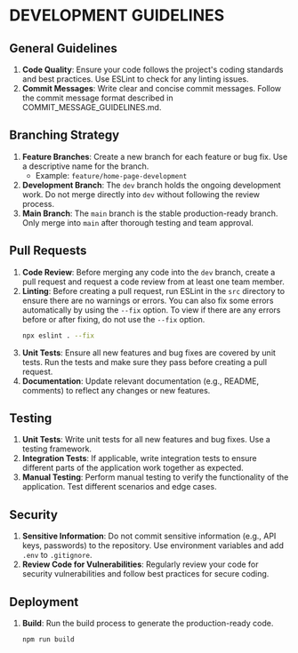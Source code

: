 # DEVELOPMENT GUIDELINES

## General Guidelines
1. **Code Quality**: Ensure your code follows the project's coding standards and best practices. Use ESLint to check for any linting issues.
2. **Commit Messages**: Write clear and concise commit messages. Follow the commit message format described in COMMIT_MESSAGE_GUIDELINES.md.

## Branching Strategy
1. **Feature Branches**: Create a new branch for each feature or bug fix. Use a descriptive name for the branch.
   - Example: `feature/home-page-development`
2. **Development Branch**: The `dev` branch holds the ongoing development work. Do not merge directly into `dev` without following the review process.
3. **Main Branch**: The `main` branch is the stable production-ready branch. Only merge into `main` after thorough testing and team approval.

## Pull Requests
1. **Code Review**: Before merging any code into the `dev` branch, create a pull request and request a code review from at least one team member.
2. **Linting**: Before creating a pull request, run ESLint in the `src` directory to ensure there are no warnings or errors. You can also fix some errors automatically by using the `--fix` option. To view if there are any errors before or after fixing, do not use the `--fix` option. 
   ```sh
   npx eslint . --fix
   ```
3. **Unit Tests**: Ensure all new features and bug fixes are covered by unit tests. Run the tests and make sure they pass before creating a pull request.
4. **Documentation**: Update relevant documentation (e.g., README, comments) to reflect any changes or new features.

## Testing
1. **Unit Tests**: Write unit tests for all new features and bug fixes. Use a testing framework.
2. **Integration Tests**: If applicable, write integration tests to ensure different parts of the application work together as expected.
3. **Manual Testing**: Perform manual testing to verify the functionality of the application. Test different scenarios and edge cases.

## Security
1. **Sensitive Information**: Do not commit sensitive information (e.g., API keys, passwords) to the repository. Use environment variables and add `.env` to `.gitignore`.
2. **Review Code for Vulnerabilities**: Regularly review your code for security vulnerabilities and follow best practices for secure coding.

## Deployment
1. **Build**: Run the build process to generate the production-ready code.
   ```sh
   npm run build